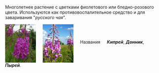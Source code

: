 <!--2022-04-24 01:54:27-->
Многолетнее растение с цветками фиолетового или бледно-розового цвета.
Используются как противовоспалительное средство и для заваривания "*русского чая*".

<img src="Ivan-tchai.jpg" width="100px" align="middle"> &emsp; 
<img src="Ivan-tchai-1.jpg" width="100px" align="middle"> &emsp; 
Названия &emsp; ***Кипрей***, ***Донник***, ***Пырей***.
